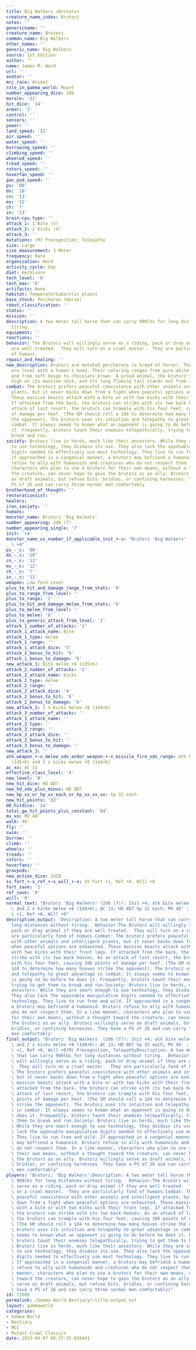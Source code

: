 ```yaml
---
title: Big Walkers «Brutorz»
creature_name_index: Brutorz
notes: ''
genericname: ''
creature_name: Brutorz
common_name: Big Walkers
other_names: ''
generic_name: Big Walkers
source: 1st Edition
author: ''
name: James M. Ward
url: ''
avatar: ''
mcc_race: Animal
role_in_gamma_world: Mount
number_appearing_dice: 2d6
morale: '13'
hit_dice: '14'
armor: '3'
control: ''
sensors: ''
power: ''
land_speed: '32'
air_speed: ''
water_speed: ''
burrowing_speed: ''
climbing_speed: ''
wheeled_speed: ''
tread_speed: ''
rotors_speed: ''
hoverfan_speed: ''
gav_pod_speed: ''
ps: '80'
dx: '10'
cn: '13'
ms: '12'
ch: '7'
in: '13'
brain-cpu type: ''
attack_1: 1 Bite (5)
attack_2: 2 Kicks (4)
attack_3: ''
mutations: (M) Precognition, Telepathy
size: Large
size_measurement: 3 Meter
frequency: Rare
organization: Herd
activity_cycle: Day
diet: Herbivore
tech_level: '0'
tech_max: '0'
artifacts: None
habitat: Temperate/Subarctic plains
base_stock: Percheron (Horse)
robot_classification: ''
status: ''
mission: ''
description: A two meter tall horse that can carry 900lbs for long distances without
  tiring.
equipment: ''
reactions: ''
behavior: The Brutorz will willingly serve as a riding, pack or dray animal if they
  are well treated.  They will turn on a cruel master.  They are particularly fond
  of humans.
repair_and_healing: ''
new_description: Brutorz are mutated percherons (a breed of horse). Their shoulders
  are level with a human's head. Their coloring ranges from pure white to jet-black
  and from soft beige to chocolate brown. A proud animal, the brutorz's head sits
  high on its massive neck, and its long flowing tail stands out from its body.
combat: The brutorz prefers peaceful coexistence with other animals and intelligent
  plants, but it never backs down from a fight when peaceful options are exhausted.
  These massive beasts attack with a bite or with two kicks with their front legs.
  If attacked from the back, the brutorz can strike with its two back hooves. As an
  attack of last resort, the brutorz can trample with his four feet, causing 3d6 points
  of damage per hoof. (The GM should roll a 1d4 to determine how many hooves strike
  the opponent). The brutorz uses its intuition and telepathy to great advantage in
  combat. It always seems to known what an opponent is going to do before he does
  it. Frequently, brutorz taunt their enemies telepathically, trying to get them to
  break and run.
society: Brutorz live in herds, much like their ancestors. While they are smart enough
  to use technology, they disdain its use. They also lack the opposable manipulative
  digits needed to effectively use most technology. They live to run free and wild.
  If approached in a congenial manner, a brutorz may befriend a humanoid. Brutorz
  refuse to ally with humanoids and creatures who do not respect them. In a like manner,
  characters who plan to use a brutorz for their own means, without a thought toward
  the creature, can never hope to gain the brutorz as an ally. Brutorz willingly serve
  as draft animals, but refuse bits. bridles, or confining harnesses. They have a
  PS of 26 and can carry three normal men comfortably
brotherhood_of_thought: ''
restorationsist: ''
healers: ''
iron_society: ''
humans: ''
monster_name: Brutorz 'Big Walkers'
number_appearing: 2d6 (7)
number_appearing_single: '7'
init: '+4'
monster_name_xx_number_if_applicable_init_+-x: "Brutorz 'Big Walkers' (2d6 (7)): Init\
  \ +4"
ps_-_c: '80'
dx_-_c: '10'
cn_-_c: '13'
ms_-_c: '12'
ch_-_c: '7'
in_-_c: '13'
weapon: Low Tech Level
plus_to_hit_and_damage_range_from_stats: '0'
plus_to_range_from_level: ''
plus_to_range: '2'
plus_to_hit_and_damage_melee_from_stats: '6'
plus_to_melee_from_level: ''
plus_to_melee: '8'
plus_to_generic_attack_from_level: '2'
attack_1_number_of_attacks: '1'
attack_1_attack_name: Bite
attack_1_type: melee
attack_1_range: ''
attack_1_attack_dice: '5'
attack_1_bonus_to_hit: '8'
attack_1_bonus_to_damage: '6'
new_attack_1: Bite melee +8 (1d5+6)
attack_2_number_of_attacks: '2'
attack_2_attack_name: Kicks
attack_2_type: melee
attack_2_range: ''
attack_2_attack_dice: '4'
attack_2_bonus_to_hit: '8'
attack_2_bonus_to_damage: '6'
new_attack_2: 2 x Kicks melee +8 (1d4+6)
attack_3_number_of_attacks: ''
attack_3_attack_name: ''
attack_3_type: ''
attack_3_range: ''
attack_3_attack_dice: ''
attack_3_bonus_to_hit: ''
attack_3_bonus_to_damage: ''
new_attack_3: ''
atk_weapon_+-x_melee_xdx_andor_weapon_+-x_missile_fire_xdx_range: atk bite melee +8
  (1d5+6) and 2 x kicks melee +8 (1d4+6)
ac_xx: AC 13
effective_class_level: '4'
new_level: '8'
new_hit_dice: HD 8D7
new_hd_xdx_plus_minus: HD 8D7
new_hp_xx_or_hp_xx_each_or_hp_xx_xx_xx: hp 32 each
new_hit_points: '32'
d6_hitdice: '14'
total_gw_hit_points_plus_constant: '84'
mv_xx: MV 40'
walk: 40'
fly: ''
swim: ''
burrow: ''
climb: ''
wheels: ''
treads: ''
rotors: ''
hoverfans: ''
gravpods: ''
new_action_dice: 1d20
sv_fort_+-x_ref_+-x_will_+-x: SV Fort +1, Ref +0, Will +0
fort_save: '1'
ref_save: '0'
will: '0'
normal_text: "Brutorz 'Big Walkers' (2d6 (7)): Init +4; atk bite melee +8 (1d5+6)\
  \ and 2 x kicks melee +8 (1d4+6); AC 13; HD 8D7 hp 32 each; MV 40' ; 1d20; SV Fort\
  \ +1, Ref +0, Will +0"
description_output: 'Description: A two meter tall horse that can carry 900lbs for
  long distances without tiring.  Behavior:The Brutorz will willingly serve as a riding,
  pack or dray animal if they are well treated.  They will turn on a cruel master.  They
  are particularly fond of humans.Combat: The brutorz prefers peaceful coexistence
  with other animals and intelligent plants, but it never backs down from a fight
  when peaceful options are exhausted. These massive beasts attack with a bite or
  with two kicks with their front legs. If attacked from the back, the brutorz can
  strike with its two back hooves. As an attack of last resort, the brutorz can trample
  with his four feet, causing 3d6 points of damage per hoof. (The GM should roll a
  1d4 to determine how many hooves strike the opponent). The brutorz uses its intuition
  and telepathy to great advantage in combat. It always seems to known what an opponent
  is going to do before he does it. Frequently, brutorz taunt their enemies telepathically,
  trying to get them to break and run.Society: Brutorz live in herds, much like their
  ancestors. While they are smart enough to use technology, they disdain its use.
  They also lack the opposable manipulative digits needed to effectively use most
  technology. They live to run free and wild. If approached in a congenial manner,
  a brutorz may befriend a humanoid. Brutorz refuse to ally with humanoids and creatures
  who do not respect them. In a like manner, characters who plan to use a brutorz
  for their own means, without a thought toward the creature, can never hope to gain
  the brutorz as an ally. Brutorz willingly serve as draft animals, but refuse bits.
  bridles, or confining harnesses. They have a PS of 26 and can carry three normal
  men comfortably'
final_output: "Brutorz 'Big Walkers' (2d6 (7)): Init +4; atk bite melee +8 (1d5+6)\
  \ and 2 x kicks melee +8 (1d4+6); AC 13; HD 8D7 hp 32 each; MV 40' ; 1d20; SV Fort\
  \ +1, Ref +0, Will +0(M) Precognition, TelepathyDescription: A two meter tall horse\
  \ that can carry 900lbs for long distances without tiring.  Behavior:The Brutorz\
  \ will willingly serve as a riding, pack or dray animal if they are well treated.\
  \  They will turn on a cruel master.  They are particularly fond of humans.Combat:\
  \ The brutorz prefers peaceful coexistence with other animals and intelligent plants,\
  \ but it never backs down from a fight when peaceful options are exhausted. These\
  \ massive beasts attack with a bite or with two kicks with their front legs. If\
  \ attacked from the back, the brutorz can strike with its two back hooves. As an\
  \ attack of last resort, the brutorz can trample with his four feet, causing 3d6\
  \ points of damage per hoof. (The GM should roll a 1d4 to determine how many hooves\
  \ strike the opponent). The brutorz uses its intuition and telepathy to great advantage\
  \ in combat. It always seems to known what an opponent is going to do before he\
  \ does it. Frequently, brutorz taunt their enemies telepathically, trying to get\
  \ them to break and run.Society: Brutorz live in herds, much like their ancestors.\
  \ While they are smart enough to use technology, they disdain its use. They also\
  \ lack the opposable manipulative digits needed to effectively use most technology.\
  \ They live to run free and wild. If approached in a congenial manner, a brutorz\
  \ may befriend a humanoid. Brutorz refuse to ally with humanoids and creatures who\
  \ do not respect them. In a like manner, characters who plan to use a brutorz for\
  \ their own means, without a thought toward the creature, can never hope to gain\
  \ the brutorz as an ally. Brutorz willingly serve as draft animals, but refuse bits.\
  \ bridles, or confining harnesses. They have a PS of 26 and can carry three normal\
  \ men comfortably"
players: "Brutorz; 'Big Walkers';Description: A two meter tall horse that can carry\
  \ 900lbs for long distances without tiring.  Behavior:The Brutorz will willingly\
  \ serve as a riding, pack or dray animal if they are well treated.  They will turn\
  \ on a cruel master.  They are particularly fond of humans.Combat: The brutorz prefers\
  \ peaceful coexistence with other animals and intelligent plants, but it never backs\
  \ down from a fight when peaceful options are exhausted. These massive beasts attack\
  \ with a bite or with two kicks with their front legs. If attacked from the back,\
  \ the brutorz can strike with its two back hooves. As an attack of last resort,\
  \ the brutorz can trample with his four feet, causing 3d6 points of damage per hoof.\
  \ (The GM should roll a 1d4 to determine how many hooves strike the opponent). The\
  \ brutorz uses its intuition and telepathy to great advantage in combat. It always\
  \ seems to known what an opponent is going to do before he does it. Frequently,\
  \ brutorz taunt their enemies telepathically, trying to get them to break and run.Society:\
  \ Brutorz live in herds, much like their ancestors. While they are smart enough\
  \ to use technology, they disdain its use. They also lack the opposable manipulative\
  \ digits needed to effectively use most technology. They live to run free and wild.\
  \ If approached in a congenial manner, a brutorz may befriend a humanoid. Brutorz\
  \ refuse to ally with humanoids and creatures who do not respect them. In a like\
  \ manner, characters who plan to use a brutorz for their own means, without a thought\
  \ toward the creature, can never hope to gain the brutorz as an ally. Brutorz willingly\
  \ serve as draft animals, but refuse bits. bridles, or confining harnesses. They\
  \ have a PS of 26 and can carry three normal men comfortably|"
id: 71089
permalink: /Gamma-World-Bestiary/:title:output_ext
layout: gammaworld
categories:
- Gamma World
- Bestiary
- MCC
- Mutant Crawl Classics
date: 2023-04-07 08:37:35.650441
---
```

